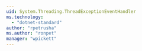 ```yaml
---
uid: System.Threading.ThreadExceptionEventHandler
ms.technology: 
  - "dotnet-standard"
author: "rpetrusha"
ms.author: "ronpet"
manager: "wpickett"
---
```

